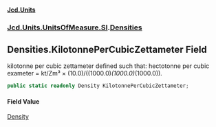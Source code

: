 #### [Jcd.Units](index.md 'index')

### [Jcd.Units.UnitsOfMeasure.SI](Jcd.Units.UnitsOfMeasure.SI.md 'Jcd.Units.UnitsOfMeasure.SI').[Densities](Densities.md 'Jcd.Units.UnitsOfMeasure.SI.Densities')

## Densities.KilotonnePerCubicZettameter Field

kilotonne per cubic zettameter defined such that: hectotonne per cubic exameter = kt/Zm³ ×
(10.0)/((1000.0)*(1000.0)*(1000.0)).

```csharp
public static readonly Density KilotonnePerCubicZettameter;
```

#### Field Value

[Density](Density.md 'Jcd.Units.UnitTypes.Density')
